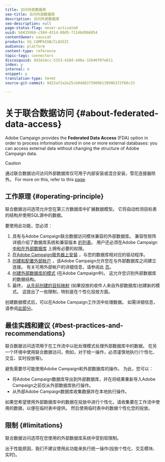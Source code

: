 ```yaml
---
title: 访问外部数据库
seo-title: 访问外部数据库
description: 访问外部数据库
seo-description: null
page-status-flag: never-activated
uuid: b84359b9-c584-431d-80d5-71146d9b6854
contentOwner: sauviat
products: SG_CAMPAIGN/CLASSIC
audience: platform
content-type: reference
topic-tags: connectors
discoiquuid: dd3d14cc-5153-428d-a98a-32b46f0fe811
index: y
internal: n
snippet: y
translation-type: tm+mt
source-git-commit: 9d22af2a2e25cb0dd83759096139996372f60c33

---
```



# 关于联合数据访问 {#about-federated-data-access}

Adobe Campaign provides the **Federated Data Access** (FDA) option in order to process information stored in one or more external databases: you can access external data without changing the structure of Adobe Campaign data.

>[!CAUTION]
>
>通过联合数据访问访问外部数据库仅可用于内部安装或混合安装，雪花连接器除外。 For more on this, refer to this [page](https://helpx.adobe.com/campaign/kb/acc-on-prem-vs-hosted.html).

## 工作原理 {#operating-principle}

联合数据访问选项允许您在第三方数据库中扩展数据模型。 它将自动检测目标表的结构并使用SQL源中的数据。

要使用此功能，您必须：

1. 具有与Adobe Campaign联合数据访问模块兼容的外部数据库。 兼容性矩阵详细介绍了数据库系统和兼容版本 [的列表](https://helpx.adobe.com/campaign/kb/compatibility-matrix.html)。 用户还必须在Adobe Campaign [中和在外部数据库](../../platform/using/remote-database-access-rights.md) 上拥有必要的权限。
1. [在Adobe Campaign服务器上安装](../../platform/using/specific-configuration-database.md) ，与您的数据库相对应的驱动程序。
1. [创建和配置外部帐户](../../platform/using/connecting-to-database.md) ，该Adobe Campaign允许您在与外部数据库之间建立连接。 有关可用外部帐户的详细信息，请参阅此 [页](../../platform/using/external-accounts.md)。
1. [创建外部数据库的模式](../../platform/using/creating-data-schema.md) (在Adobe Campaign中)。 这允许您识别外部数据库的数据结构。
1. 最终， [从先前创建的目标映射](../../platform/using/defining-data-mapping.md) (如果投放的收件人来自外部数据库)创建新的模式。 这提出了一些限制，特别是在个性化投放方面。

创建数据模式后，可以在Adobe Campaign工作流中处理数据。 如需详细信息，请参阅[此部分](../../workflow/using/accessing-an-external-database--fda-.md)。

## 最佳实践和建议 {#best-practices-and-recommendations}

联合数据访问选项用于在工作流中以批处理模式处理外部数据库中的数据。 在另一个环境中使用联合数据访问，例如，对于统一操作，必须谨慎地执行(个性化、交互、实时投放等)。

避免需要尽可能使用Adobe Campaign和外部数据库的操作。 为此，您可以：

* 将Adobe Campaign数据库导出到外部数据库，并在将结果重新导入Adobe Campaign之前仅从外部数据库执行操作。
* 从外部Adobe Campaign数据库收集数据并在本地执行操作。

如果您希望使用外部数据库中的数据在投放中进行个性化，请收集要在工作流中使用的数据，以便在临时表中提供。 然后使用临时表中的数据个性化您的投放。

## 限制 {#limitations}

联合数据访问选项在您使用的外部数据库系统中受到软限制。

出于性能原因，我们不建议使用此功能来执行统一操作(投放个性化、交互模块、实时)。
